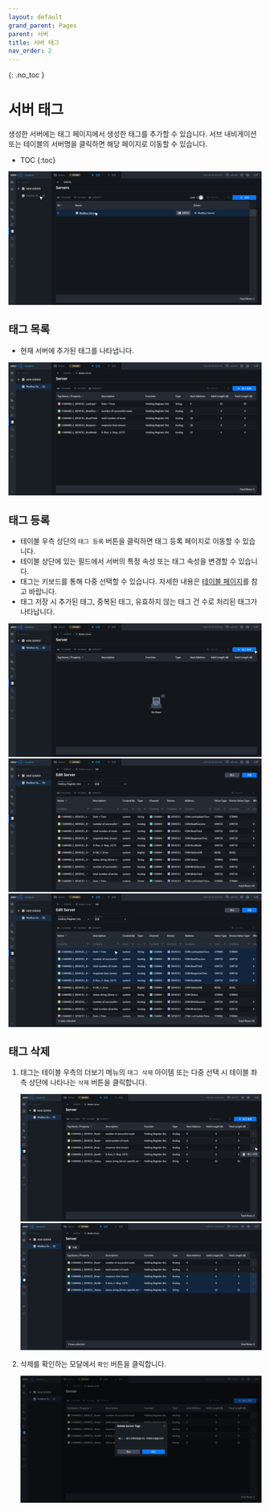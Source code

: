 ```yaml
---
layout: default
grand_parent: Pages
parent: 서버
title: 서버 태그
nav_order: 2
---
```


{: .no_toc }
# 서버 태그
생성한 서버에는 태그 페이지에서 생성한 태그를 추가할 수 있습니다. 서브 내비게이션 또는 테이블의 서버명을 클릭하면 해당 페이지로 이동할 수 있습니다. 

- TOC
{:toc}

![Server Tag Page - Nav Button](./server-title-cell.png)


## 태그 목록
- 현재 서버에 추가된 태그를 나타냅니다. 

![Server Tag List](./server-tags.png)

## 태그 등록
- 테이블 우측 상단의 `태그 등록` 버튼을 클릭하면 태그 등록 페이지로 이동할 수 있습니다.
- 테이블 상단에 있는 필드에서 서버의 특정 속성 또는 태그 속성을 변경할 수 있습니다.
- 태그는 키보드를 통해 다중 선택할 수 있습니다. 자세한 내용은 [테이블 페이지](../../../components/table/#4-선택)를 참고 바랍니다.
- 태그 저장 시 추가된 태그, 중복된 태그, 유효하지 않는 태그 건 수로 처리된 태그가 나타납니다.

![Server Tag - Edit Button](./server-tags-edit-button.png)
![Server Tag - Edit](./server-tags-edit.png)
![Server Tag - Selected](./server-tags-edit-selected.png)

## 태그 삭제
1. 태그는 테이블 우측의 더보기 메뉴의 `태그 삭제` 아이템 또는 다중 선택 시 테이블 좌측 상단에 나타나는 `삭제` 버튼을 클릭합니다.

    ![Server Tag - Delete](./server-tags-delete.png)
    ![Server Tag - Multi Delete](./server-tags-multi-delete.png)

2. 삭제를 확인하는 모달에서 `확인` 버튼을 클릭합니다.

    ![Server Tag - Delete Modal](./server-tags-delete-modal.png)

